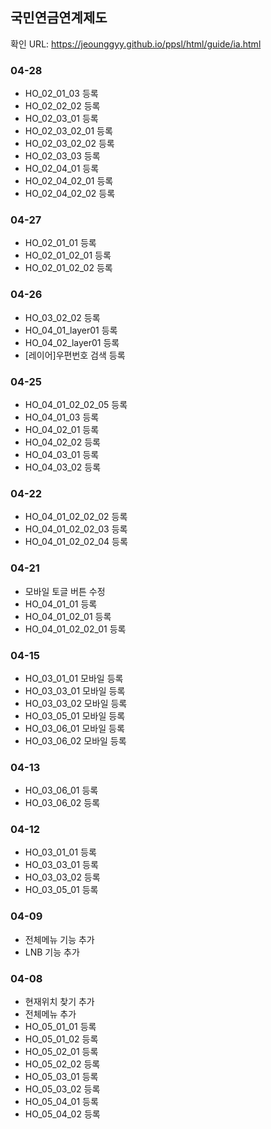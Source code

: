 ## 국민연금연계제도

확인 URL: https://jeounggyy.github.io/ppsl/html/guide/ia.html


### 04-28
- HO_02_01_03 등록
- HO_02_02_02 등록
- HO_02_03_01 등록
- HO_02_03_02_01 등록
- HO_02_03_02_02 등록
- HO_02_03_03 등록
- HO_02_04_01 등록
- HO_02_04_02_01 등록
- HO_02_04_02_02 등록

### 04-27
- HO_02_01_01 등록
- HO_02_01_02_01 등록
- HO_02_01_02_02 등록

### 04-26
- HO_03_02_02 등록
- HO_04_01_layer01 등록
- HO_04_02_layer01 등록
- [레이어]우편번호 검색 등록

### 04-25
- HO_04_01_02_02_05 등록
- HO_04_01_03 등록
- HO_04_02_01 등록
- HO_04_02_02 등록
- HO_04_03_01 등록
- HO_04_03_02 등록

### 04-22
- HO_04_01_02_02_02 등록
- HO_04_01_02_02_03 등록
- HO_04_01_02_02_04 등록

### 04-21
- 모바일 토글 버튼 수정
- HO_04_01_01 등록
- HO_04_01_02_01 등록
- HO_04_01_02_02_01 등록


### 04-15
- HO_03_01_01 모바일 등록
- HO_03_03_01 모바일 등록
- HO_03_03_02 모바일 등록
- HO_03_05_01 모바일 등록
- HO_03_06_01 모바일 등록
- HO_03_06_02 모바일 등록

### 04-13
- HO_03_06_01 등록
- HO_03_06_02 등록

### 04-12
- HO_03_01_01 등록
- HO_03_03_01 등록
- HO_03_03_02 등록
- HO_03_05_01 등록

### 04-09
- 전체메뉴 기능 추가
- LNB 기능 추가

### 04-08
- 현재위치 찾기 추가
- 전체메뉴 추가
- HO_05_01_01 등록
- HO_05_01_02 등록
- HO_05_02_01 등록
- HO_05_02_02 등록
- HO_05_03_01 등록
- HO_05_03_02 등록
- HO_05_04_01 등록
- HO_05_04_02 등록